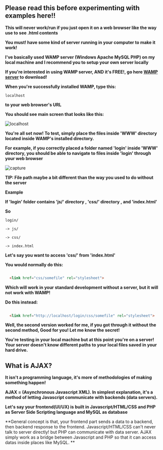 ## Please read this before experimenting with examples here!!

**This will never work/run if you just open it on a web browser like the way use to see .html contents**

**You must! have some kind of server running in your computer to make it work!**

**I've basically used WAMP server (Windows Apache MySQL PHP) on my local machine and I recommend you to setup your own server locally**

**If you're interested in using WAMP server, AND it's FREE!, go here [WAMP server](http://www.wampserver.com/en/) to download!** 

**When you're successfully installed WAMP, type this:**

    localhost 
    
**to your web browser's URL** 

**You should see main screen that looks like this:**

![localhost](https://user-images.githubusercontent.com/10924864/27991137-5a3fa448-643b-11e7-9479-efe906918ed8.PNG)

**You're all set now! To test, simply place the files inside 'WWW' directory located inside WAMP's installed directory.**

**For example, if you correctly placed a folder named 'login' inside 'WWW' directory, you should be able to navigate to files inside 'login' through your web browser**

![capture](https://user-images.githubusercontent.com/10924864/27991163-6134e8fc-643c-11e7-891e-ed432ffb9c93.PNG)

**TIP: File path maybe a bit different than the way you used to do without the server**

**Example** 

**If 'login' folder contains 'js/' directory , 'css/' directory , and 'index.html'**

**So**

    login/
  
    -> js/
    
    -> css/
    
    -> index.html

**Let's say you want to access 'css/' from 'index.html'**

**You would normally do this:**

```Html

  <link href="css/somefile" rel="stylesheet">

```
**Which will work in your standard development without a server, but it will not work with WAMP!** 

**Do this instead:**

```Html
  
  <link href="http://localhost/login/css/somefile" rel="stylesheet">

```
**Well, the second version worked for me, if you got through it without the second method, Good for you! Let me know the secret!**

**You're testing in your local machine but at this point you're on a server! Your server doesn't know different paths to your local files saved in your hard drive.**

## What is AJAX? 

**It isn't a programming language, it's more of methodologies of making something happen!**

**AJAX = (Asynchronous Javascript XML). In simplest explanation, it's a method of letting Javascript communicate with backends (data servers).**

**Let's say your frontend(UI/UX) is built in Javascript/HTML/CSS and PHP as Server Side Scripting language and MySQL as database**

**General concept is that, your frontend part sends a data to a backend, then backend response to the frontend. Javascript/HTML/CSS can't never talk to server directly! but PHP can communicate with data server. AJAX simply work as a bridge between Javascript and PHP so that it can access datas inside places like MySQL. **

  
